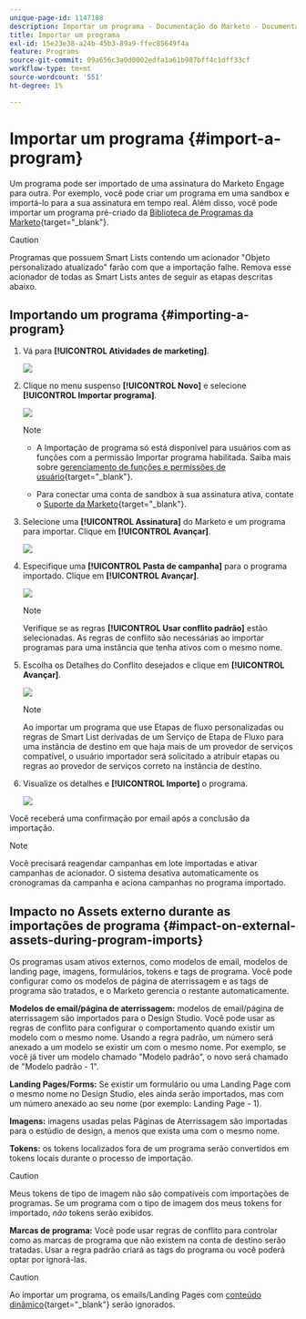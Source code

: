 ```yaml
---
unique-page-id: 1147108
description: Importar um programa - Documentação do Marketo - Documentação do produto
title: Importar um programa
exl-id: 15e23e38-a24b-45b3-89a9-ffec85649f4a
feature: Programs
source-git-commit: 09a656c3a0d0002edfa1a61b987bff4c1dff33cf
workflow-type: tm+mt
source-wordcount: '551'
ht-degree: 1%

---
```


# Importar um programa {#import-a-program}

Um programa pode ser importado de uma assinatura do Marketo Engage para outra. Por exemplo, você pode criar um programa em uma sandbox e importá-lo para a sua assinatura em tempo real. Além disso, você pode importar um programa pré-criado da [Biblioteca de Programas da Marketo](/help/marketo/product-docs/core-marketo-concepts/programs/program-library/program-import-library-overview.md){target="_blank"}.

>[!CAUTION]
>
>Programas que possuem Smart Lists contendo um acionador &quot;Objeto personalizado atualizado&quot; farão com que a importação falhe. Remova esse acionador de todas as Smart Lists antes de seguir as etapas descritas abaixo.

## Importando um programa {#importing-a-program}

1. Vá para **[!UICONTROL Atividades de marketing]**.

   ![](assets/import-a-program-1.png)

1. Clique no menu suspenso **[!UICONTROL Novo]** e selecione **[!UICONTROL Importar programa]**.

   ![](assets/import-a-program-2.png)

   >[!NOTE]
   >
   >* A Importação de programa só está disponível para usuários com as funções com a permissão Importar programa habilitada. Saiba mais sobre [gerenciamento de funções e permissões de usuário](/help/marketo/product-docs/administration/users-and-roles/managing-user-roles-and-permissions.md){target="_blank"}.
   >
   >* Para conectar uma conta de sandbox à sua assinatura ativa, contate o [Suporte da Marketo](https://nation.marketo.com/t5/Support/ct-p/Support){target="_blank"}.

1. Selecione uma **[!UICONTROL Assinatura]** do Marketo e um programa para importar. Clique em **[!UICONTROL Avançar]**.

   ![](assets/import-a-program-3.png)

1. Especifique uma **[!UICONTROL Pasta de campanha]** para o programa importado. Clique em **[!UICONTROL Avançar]**.

   ![](assets/import-a-program-4.png)

   >[!NOTE]
   >
   >Verifique se as regras **[!UICONTROL Usar conflito padrão]** estão selecionadas. As regras de conflito são necessárias ao importar programas para uma instância que tenha ativos com o mesmo nome.

1. Escolha os Detalhes do Conflito desejados e clique em **[!UICONTROL Avançar]**.

   ![](assets/import-a-program-5.png)

   >[!NOTE]
   >
   >Ao importar um programa que use Etapas de fluxo personalizadas ou regras de Smart List derivadas de um Serviço de Etapa de Fluxo para uma instância de destino em que haja mais de um provedor de serviços compatível, o usuário importador será solicitado a atribuir etapas ou regras ao provedor de serviços correto na instância de destino.

1. Visualize os detalhes e **[!UICONTROL Importe]** o programa.

   ![](assets/import-a-program-6.png)

Você receberá uma confirmação por email após a conclusão da importação.

>[!NOTE]
>
>Você precisará reagendar campanhas em lote importadas e ativar campanhas de acionador. O sistema desativa automaticamente os cronogramas da campanha e aciona campanhas no programa importado.

## Impacto no Assets externo durante as importações de programa {#impact-on-external-assets-during-program-imports}

Os programas usam ativos externos, como modelos de email, modelos de landing page, imagens, formulários, tokens e tags de programa. Você pode configurar como os modelos de página de aterrissagem e as tags de programa são tratados, e o Marketo gerencia o restante automaticamente.

**Modelos de email/página de aterrissagem:** modelos de email/página de aterrissagem são importados para o Design Studio. Você pode usar as regras de conflito para configurar o comportamento quando existir um modelo com o mesmo nome. Usando a regra padrão, um número será anexado a um modelo se existir um com o mesmo nome. Por exemplo, se você já tiver um modelo chamado &quot;Modelo padrão&quot;, o novo será chamado de &quot;Modelo padrão - 1&quot;.

**Landing Pages/Forms:** Se existir um formulário ou uma Landing Page com o mesmo nome no Design Studio, eles ainda serão importados, mas com um número anexado ao seu nome (por exemplo: Landing Page - 1).

**Imagens:** imagens usadas pelas Páginas de Aterrissagem são importadas para o estúdio de design, a menos que exista uma com o mesmo nome.

**Tokens:** os tokens localizados fora de um programa serão convertidos em tokens locais durante o processo de importação.

>[!CAUTION]
>
>Meus tokens de tipo de imagem não são compatíveis com importações de programas. Se um programa com o tipo de imagem dos meus tokens for importado, _não_ tokens serão exibidos.

**Marcas de programa:** Você pode usar regras de conflito para controlar como as marcas de programa que não existem na conta de destino serão tratadas. Usar a regra padrão criará as tags do programa ou você poderá optar por ignorá-las.

>[!CAUTION]
>
>Ao importar um programa, os emails/Landing Pages com [conteúdo dinâmico](/help/marketo/product-docs/personalization/segmentation-and-snippets/segmentation/understanding-dynamic-content.md){target="_blank"} serão ignorados.

